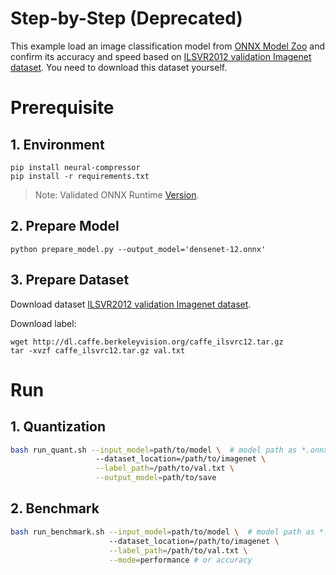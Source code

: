 # Step-by-Step (Deprecated)

This example load an image classification model from [ONNX Model Zoo](https://github.com/onnx/models) and confirm its accuracy and speed based on [ILSVR2012 validation Imagenet dataset](http://www.image-net.org/challenges/LSVRC/2012/downloads). You need to download this dataset yourself.

# Prerequisite

## 1. Environment

```shell
pip install neural-compressor
pip install -r requirements.txt
```

> Note: Validated ONNX Runtime [Version](/docs/source/installation_guide.md#validated-software-environment).

## 2. Prepare Model

```shell
python prepare_model.py --output_model='densenet-12.onnx'
```

## 3. Prepare Dataset

Download dataset [ILSVR2012 validation Imagenet dataset](http://www.image-net.org/challenges/LSVRC/2012/downloads).

Download label:

```shell
wget http://dl.caffe.berkeleyvision.org/caffe_ilsvrc12.tar.gz
tar -xvzf caffe_ilsvrc12.tar.gz val.txt
```

# Run

## 1. Quantization

```bash
bash run_quant.sh --input_model=path/to/model \  # model path as *.onnx
                   --dataset_location=/path/to/imagenet \
                   --label_path=/path/to/val.txt \
                   --output_model=path/to/save
```

## 2. Benchmark

```bash
bash run_benchmark.sh --input_model=path/to/model \  # model path as *.onnx
                      --dataset_location=/path/to/imagenet \
                      --label_path=/path/to/val.txt \
                      --mode=performance # or accuracy
```
